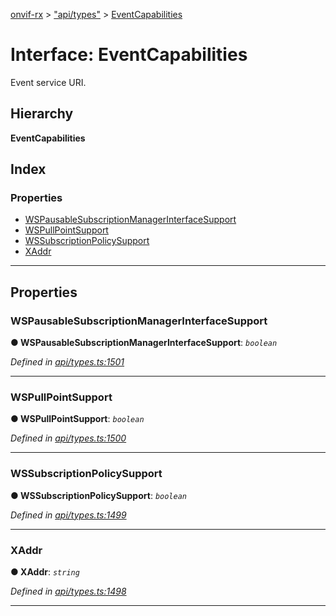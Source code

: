 [onvif-rx](../README.md) > ["api/types"](../modules/_api_types_.md) > [EventCapabilities](../interfaces/_api_types_.eventcapabilities.md)

# Interface: EventCapabilities

Event service URI.

## Hierarchy

**EventCapabilities**

## Index

### Properties

* [WSPausableSubscriptionManagerInterfaceSupport](_api_types_.eventcapabilities.md#wspausablesubscriptionmanagerinterfacesupport)
* [WSPullPointSupport](_api_types_.eventcapabilities.md#wspullpointsupport)
* [WSSubscriptionPolicySupport](_api_types_.eventcapabilities.md#wssubscriptionpolicysupport)
* [XAddr](_api_types_.eventcapabilities.md#xaddr)

---

## Properties

<a id="wspausablesubscriptionmanagerinterfacesupport"></a>

###  WSPausableSubscriptionManagerInterfaceSupport

**● WSPausableSubscriptionManagerInterfaceSupport**: *`boolean`*

*Defined in [api/types.ts:1501](https://github.com/patrickmichalina/onvif-rx/blob/d62cee9/src/api/types.ts#L1501)*

___
<a id="wspullpointsupport"></a>

###  WSPullPointSupport

**● WSPullPointSupport**: *`boolean`*

*Defined in [api/types.ts:1500](https://github.com/patrickmichalina/onvif-rx/blob/d62cee9/src/api/types.ts#L1500)*

___
<a id="wssubscriptionpolicysupport"></a>

###  WSSubscriptionPolicySupport

**● WSSubscriptionPolicySupport**: *`boolean`*

*Defined in [api/types.ts:1499](https://github.com/patrickmichalina/onvif-rx/blob/d62cee9/src/api/types.ts#L1499)*

___
<a id="xaddr"></a>

###  XAddr

**● XAddr**: *`string`*

*Defined in [api/types.ts:1498](https://github.com/patrickmichalina/onvif-rx/blob/d62cee9/src/api/types.ts#L1498)*

___

